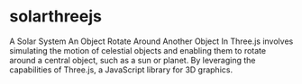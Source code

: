 # solarthreejs
A Solar System
An Object Rotate Around Another Object In Three.js involves simulating the motion of celestial objects and enabling them to rotate around a central object, such as a sun or planet. By leveraging the capabilities of Three.js, a JavaScript library for 3D graphics.
